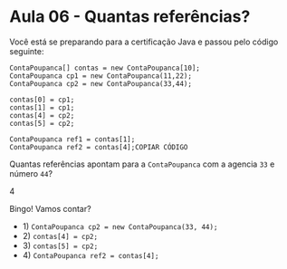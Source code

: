 # Aula 06 - Quantas referências?

Você está se preparando para a certificação Java e passou pelo código seguinte:

```
ContaPoupanca[] contas = new ContaPoupanca[10];
ContaPoupanca cp1 = new ContaPoupanca(11,22);
ContaPoupanca cp2 = new ContaPoupanca(33,44);

contas[0] = cp1;
contas[1] = cp1;
contas[4] = cp2;
contas[5] = cp2;

ContaPoupanca ref1 = contas[1];
ContaPoupanca ref2 = contas[4];COPIAR CÓDIGO
```

Quantas referências apontam para a `ContaPoupanca` com a agencia `33` e número `44`?

4

Bingo! Vamos contar?

- 1) `ContaPoupanca cp2 = new ContaPoupanca(33, 44);`
- 2) `contas[4] = cp2;`
- 3) `contas[5] = cp2;`
- 4) `ContaPoupanca ref2 = contas[4];`